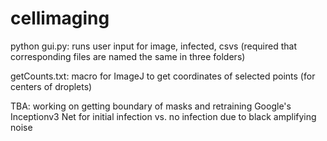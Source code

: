 # cellimaging

python gui.py: runs user input for image, infected, csvs (required that corresponding files are named the same in three folders)

getCounts.txt: macro for ImageJ to get coordinates of selected points (for centers of droplets)

TBA: working on getting boundary of masks and retraining Google's Inceptionv3 Net for initial infection vs. no infection due to black amplifying noise
